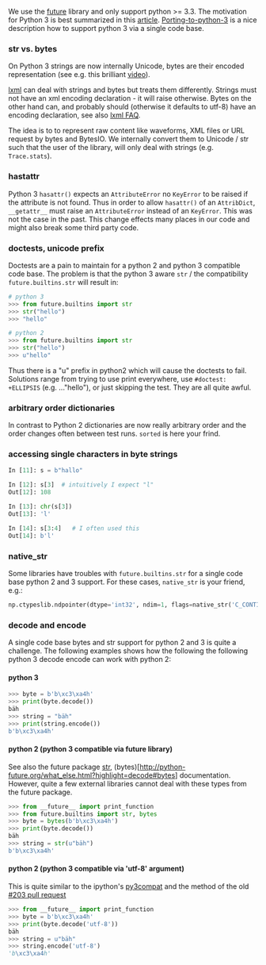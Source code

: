 We use the [future](http://python-future.org/) library and only support python >= 3.3. The motivation for Python 3 is best summarized in this [article](http://python-notes.curiousefficiency.org/en/latest/python3/questions_and_answers.html). [Porting-to-python-3](http://lucumr.pocoo.org/2013/5/21/porting-to-python-3-redux/) is a nice description how to support python 3 via a single code base.

### str vs. bytes
On Python 3 strings are now internally Unicode, bytes are their encoded representation (see e.g. this brilliant [video](http://pyvideo.org/video/948/pragmatic-unicode-or-how-do-i-stop-the-pain)).

[lxml](http://lxml.de) can deal with strings and bytes but treats them differently. Strings must not have an xml encoding declaration - it will raise otherwise. Bytes on the other hand can, and probably should (otherwise it defaults to utf-8) have an encoding declaration, see also [lxml FAQ](http://lxml.de/FAQ.html#why-can-t-lxml-parse-my-xml-from-unicode-strings).

The idea is to to represent raw content like waveforms, XML files or URL request by bytes and BytesIO. We internally convert them to Unicode / str such that the user of the library, will only deal with strings (e.g. `Trace.stats`).

### hastattr
Python 3 `hasattr()` expects an `AttributeError` no `KeyError` to be raised if the attribute is not found. Thus in order to allow `hasattr()` of an `AttribDict`, `__getattr__` must raise an `AttributeError` instead of an `KeyError`. This was not the case in the past. This change effects many places in our code and might also break some third party code.

### doctests, unicode prefix
Doctests are a pain to maintain for a python 2 and python 3 compatible code base. The problem is that the python 3 aware `str` / the compatibility `future.builtins.str` will result in:
```python
# python 3
>>> from future.builtins import str
>>> str("hello")
>>> "hello"
```
```python
# python 2
>>> from future.builtins import str
>>> str("hello")
>>> u"hello"
```

Thus there is a "u" prefix in python2 which will cause the doctests to fail. Solutions range from trying to use print everywhere, use `#doctest: +ELLIPSIS` (e.g. ..."hello"), or just skipping the test. They are all quite awful. 

### arbitrary order dictionaries
In contrast to Python 2 dictionaries are now really arbitrary order and the order changes often between test runs. `sorted` is here your frind.

### accessing single characters in byte strings
```python
In [11]: s = b"hallo"

In [12]: s[3]  # intuitively I expect "l"
Out[12]: 108

In [13]: chr(s[3])
Out[13]: 'l'

In [14]: s[3:4]   # I often used this
Out[14]: b'l'
```

### native_str
Some libraries have troubles with `future.builtins.str` for a single code base python 2 and 3 support. For these cases, `native_str` is your friend, e.g.:
```python
np.ctypeslib.ndpointer(dtype='int32', ndim=1, flags=native_str('C_CONTIGUOUS'))
```

### decode and encode
A single code base bytes and str support for python 2 and 3 is quite a challenge. The following examples shows how the following the following python 3 decode encode can work with python 2:

#### python 3
```python
>>> byte = b'b\xc3\xa4h'
>>> print(byte.decode())
bäh
>>> string = "bäh"
>>> print(string.encode())
b'b\xc3\xa4h'
```

#### python 2 (python 3 compatible via future library)
See also the future package [str](http://python-future.org/str_object.html?highlight=decode#str), (bytes)[http://python-future.org/what_else.html?highlight=decode#bytes] documentation. However, quite a few external libraries cannot deal with these types from the future package.
```python
>>> from __future__ import print_function
>>> from future.builtins import str, bytes
>>> byte = bytes(b'b\xc3\xa4h')
>>> print(byte.decode())
bäh
>>> string = str(u"bäh")
b'b\xc3\xa4h'
```

#### python 2 (python 3 compatible via 'utf-8' argument)
This is quite similar to the ipython's [py3compat](https://github.com/ipython/ipython/blob/master/IPython/utils/py3compat.py#L20) and the method of the old [#203 pull request](https://github.com/obspy/obspy/pull/203/files#diff-bc24580f1745d517c0153521a8f6570fR32)
```python
>>> from __future__ import print_function
>>> byte = b'b\xc3\xa4h'
>>> print(byte.decode('utf-8'))
bäh
>>> string = u"bäh"
>>> string.encode('utf-8')
'b\xc3\xa4h'
```


